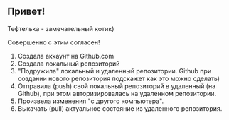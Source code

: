 ## Привет!

Тефтелька - замечательный котик)

Совершенно с этим согласен!

1. Создала аккаунт на Github.com
2. Создала локальный репозиторий
3. "Подружила" локальный и удаленный репозитории. Github при создании нового репозитория подскажет как это можно сделать)
4. Отправила (push) свой локальный репозиторий в удаленный (на Github), при этом авторизировалась на удаленном репозитории.
5. Произвела изменения "с другого компьютера".
6. Выкачать (pull) актуальное состояние из удаленного репозитория.